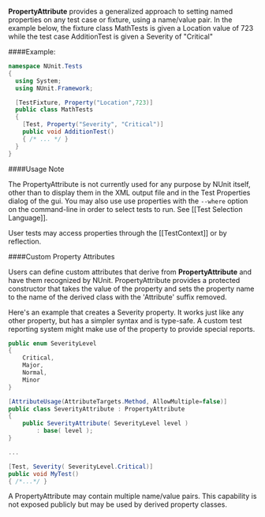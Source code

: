 **PropertyAttribute** provides a generalized approach to setting named
properties on any test case or fixture, using a name/value pair.
In the example below, the fixture class MathTests is given a Location
value of 723 while the test case AdditionTest is given a Severity
of "Critical"

####Example:

```C#
namespace NUnit.Tests
{
  using System;
  using NUnit.Framework;

  [TestFixture, Property("Location",723)]
  public class MathTests
  {
    [Test, Property("Severity", "Critical")]
	public void AdditionTest()
    { /* ... */ }
  }
}
```

####Usage Note

The PropertyAttribute is not currently used for any purpose by NUnit itself, other
than to display them in the XML output file and in the Test Properties
dialog of the gui. You may also use use properties with the `--where` option on the
command-line in order to select tests to run. See [[Test Selection Language]].

User tests may access properties through the [[TestContext]] or by reflection.
   
####Custom Property Attributes

Users can define custom attributes that derive from **PropertyAttribute**
and have them recognized by NUnit. PropertyAttribute provides a protected constructor
that takes the value of the property and sets the property name to the
name of the derived class with the 'Attribute' suffix removed. 

Here's an example that creates a Severity property. It works
just like any other property, but has a simpler syntax and is type-safe.
A custom test reporting system might make use of the property to provide special reports.

```C#
public enum SeverityLevel
{
    Critical,
    Major,
    Normal,
    Minor
}

[AttributeUsage(AttributeTargets.Method, AllowMultiple=false)]
public class SeverityAttribute : PropertyAttribute
{
    public SeverityAttribute( SeverityLevel level )
	    : base( level ); 
}

...

[Test, Severity( SeverityLevel.Critical)]
public void MyTest()
{ /*...*/ }
```

A PropertyAttribute may contain
multiple name/value pairs. This capability is not exposed publicly
but may be used by derived property classes. 

